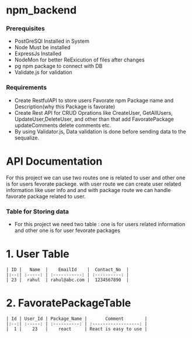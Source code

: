 # npm_backend


### Prerequisites 

- PostGreSQl Installed in System
- Node Must be installed
- ExpressJs Installed 
- NodeMon for better ReExicution of files after changes
- pg npm package to connect with DB
- Validate.js for validation


### Requirements 

- Create RestfulAPI to store users Favorate npm Package name and Description(why this Package is favorate)
- Create Rest API for CRUD Oprations like CreateUser, GetAllUsers, UpdateUser,DeleteUser, and other than that add FavoratePackage updateComments delete comments etc.
- By using Validator.js, Data validation is done before sending data to the sequalize.


# API Documentation

For this project we can use two routes one is related to user and other one is for users fevorate packege. with user route we can create user related information like user info and and with package route we can handle favorate package related to user.

### Table for Storing data

- For this project we need two table : one is for users related information and other one is for user fevorate packages

# 1. User Table

    | ID |   Name  |    EmailId    |  Contact_No  |
    |:--:| :-----: | :-----------: | :----------: |
    | 23 |  rahul  | rahul@abc.com |  1234567890  |

# 2. FavoratePackageTable 

    | Id | User_Id | Package_Name |       Comment        |
    |:--:| :-----: | :----------: | :------------------: |
    |  1 |    23   |    react     | React is easy to use |